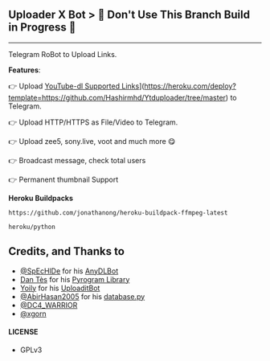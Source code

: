 ## Uploader X  Bot > 🛑 Don't Use This Branch Build in Progress 🥴
---

Telegram RoBot to Upload Links.

**Features**:

👉 Upload [YouTube-dl Supported Links](https://www.herokucdn.com/deploy/button.svg)](https://heroku.com/deploy?template=https://github.com/Hashirmhd/Ytduploader/tree/master) to Telegram.

👉 Upload HTTP/HTTPS as File/Video to Telegram.

👉 Upload zee5, sony.live, voot and much more 😋

👉 Broadcast message, check total users

👉  Permanent thumbnail Support

**Heroku Buildpacks**
```
https://github.com/jonathanong/heroku-buildpack-ffmpeg-latest
```
```
heroku/python
```


## Credits, and Thanks to

* [@SpEcHlDe](https://t.me/ThankTelegram) for his [AnyDLBot](https://telegram.dog/AnyDLBot)
* [Dan Tès](https://t.me/haskell) for his [Pyrogram Library](https://github.com/pyrogram/pyrogram)
* [Yoily](https://t.me/YoilyL) for his [UploaditBot](https://telegram.dog/UploaditBot)
* [@AbirHasan2005](https://t.me/AbirHasan2005) for his [database.py](https://github.com/AbirHasan2005/VideoCompress/blob/main/bot/database/database.py)
* [@DC4_WARRIOR](https://t.me/Space_X_bots)
* [@xgorn](https://t.me/xgorn)
#### LICENSE
- GPLv3
